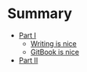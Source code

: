 # Summary

* [Part I](#camelcasestr-extendedlatinflag--false)
    * [Writing is nice](https://selfrefactor.gitbooks.io/string-fn/content/a.md#cleanstr)
    * [GitBook is nice](/a.md#cleanstr)
* [Part II](/a.md#cleanstr)
